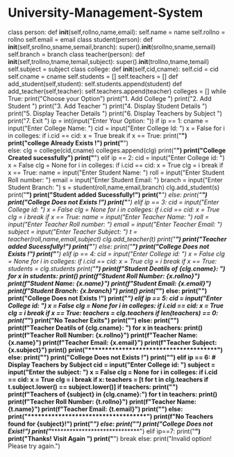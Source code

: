 # University-Management-System
class person:
    def __init__(self,rollno,name,email):
        self.name = name
        self.rollno = rollno
        self.email = email
class student(person):
    def __init__(self,srollno,sname,semail,branch):
        super().__init__(srollno,sname,semail)
        self.branch = branch
class teacher(person):
    def __init__(self,trollno,tname,temail,subject):
        super().__init__(trollno,tname,temail)
        self.subject = subject
class college:
    def __init__(self,cid,cname):
        self.cid = cid
        self.cname = cname
        self.students = []
        self.teachers = []
    def add_student(self,student):
        self.students.append(student)
    def add_teacher(self,teacher):
        self.teachers.append(teacher)
colleges = []
while True:
    print("Choose your Option")
    print("1. Add College ")
    print("2. Add Student ")
    print("3. Add Teacher ")
    print("4. Display Student Details ")
    print("5. Display Teacher Details ")
    print("6. Display Teachers by Subject ")
    print("7. Exit ")
    ip = int(input("Enter Your Option: "))
    if ip == 1:
        cname = input("Enter College Name: ")
        cid = input("Enter College Id: ")
        x = False
        for i in colleges:
            if i.cid == cid:
                x = True
                break
        if x == True:
            print("************************")
            print("college Already Exists !")
            print("************************")      
        else:
            clg = college(cid,cname)
            colleges.append(clg)
            print("****************************")
            print("College Created sucessfully")
            print("****************************")
    elif ip == 2:
        cid = input("Enter College id: ")
        x = False
        clg = None
        for i in colleges:
            if i.cid == cid:
                x = True
                clg = i
                break
        if x == True:
            name = input("Enter Student Name: ")
            roll = input("Enter Student Roll number: ")
            email = input("Enter Student Email: ")
            branch = input("Enter Student Branch: ")
            s = student(roll,name,email,branch)
            clg.add_student(s)
            print("**************************")
            print("Student added Sucessfully!")
            print("***************************")
        else:
            print("******************************")
            print("College Does not Exists !")
            print("******************************")
    elif ip == 3:
        cid = input("Enter College id: ")
        x = False
        clg = None
        for i in colleges:
            if i.cid == cid:
                x = True
                clg = i
                break
        if x == True:
            name = input("Enter Teacher Name: ")
            roll = input("Enter Teacher Roll number: ")
            email = input("Enter Teacher Email: ")
            subject = input("Enter Teacher Subject: ")
            t = teacher(roll,name,email,subject)
            clg.add_teacher(t)
            print("******************************")
            print("Teacher added Sucessfully!")
            print("******************************")
        else:
            print("******************************")
            print("College Does not Exists !")
            print("******************************")
    elif ip == 4:
        cid = input("Enter College id: ")
        x = False
        clg = None
        for i in colleges:
            if i.cid == cid:
                x = True
                clg = i
                break
        if x == True:
            students = clg.students
            print("********************************")
            print(f"Student Deatils of {clg.cname}: ")
            for x in students:
                print()
                print(f"Student Roll Number: {x.rollno}")
                print(f"Student Name: {x.name}")
                print(f"Student Email: {x.email}")
                print(f"Student Branch: {x.branch}")
            print()
            print("*********************************")
        else:
            print("****************************")
            print("College Does not Exists !")
            print("*******************************")
    elif ip == 5:
        cid = input("Enter College id: ")
        x = False
        clg = None
        for i in colleges:
            if i.cid == cid:
                x = True
                clg = i
                break
        if x == True:
            teachers = clg.teachers
            if len(teachers) == 0:
                print("***************************")
                print("No Teacher Exits")
                print("****************************")
            else:
                print("")
                print(f"Teacher Deatils of {clg.cname}: ")
                for x in teachers:
                    print()
                    print(f"Teacher Roll Number: {x.rollno}")
                    print(f"Teacher Name: {x.name}")
                    print(f"Teacher Email: {x.email}")
                    print(f"Teacher Subject: {x.subject}")
                print()
                print("**************************************")  
        else:
            print("****************************")
            print("College Does not Exists !")
            print("****************************")
    elif ip == 6:  # Display Teachers by Subject
        cid = input("Enter College id: ")
        subject = input("Enter the subject: ")
        x = False
        clg = None
        for i in colleges:
            if i.cid == cid:
                x = True
                clg = i
                break
        if x:
            teachers = [t for t in clg.teachers if t.subject.lower() == subject.lower()]
            if teachers:
                print("")
                print(f"Teachers of {subject} in {clg.cname}:")
                for t in teachers:
                    print()
                    print(f"Teacher Roll Number: {t.rollno}")
                    print(f"Teacher Name: {t.name}")
                    print(f"Teacher Email: {t.email}")
                print("")
            else:
                print("***********************************")
                print(f"No Teachers found for {subject}!")
                print("*************************************")
        else:
            print("************************************")
            print("College Does not Exist!")
            print("**********************************")
    elif ip==7:
        print("**************************************")
        print("Thanks! Visit Again ")
        print("**************************************")
        break
    else:
        print("Invalid option! Please try again.")

